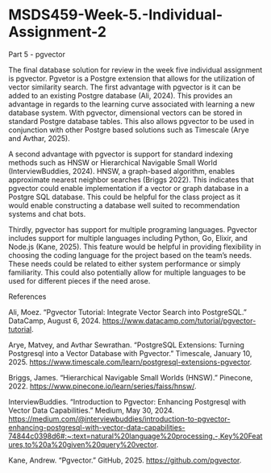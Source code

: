 # MSDS459-Week-5.-Individual-Assignment-2

Part 5 - pgvector

The final database solution for review in the week five individual assignment is pgvector.  Pgvetor is a Postgre extension that allows for the utilization of vector similarity search.  The first advantage with pgvector is it can be added to an existing Postgre database (Ali, 2024).  This provides an advantage in regards to the learning curve associated with learning a new database system.  With pgvector, dimensional vectors can be stored in standard Postgre database tables.  This also allows pgvector to be used in conjunction with other Postgre based solutions such as Timescale (Arye and Avthar, 2025).

A second advantage with pgvector is support for standard indexing methods such as HNSW or Hierarchical Navigable Small World (InterviewBuddies, 2024).  HNSW, a graph-based algorithm, enables approximate nearest neighbor searches (Briggs 2022).  This indicates that pgvector could enable implementation if a vector or graph database in a Postgre SQL database.  This could be helpful for the class project as it would enable constructing a database well suited to recommendation systems and chat bots.

Thirdly, pgvector has support for multiple programing languages.  Pgvector includes support for multiple languages including Python, Go, Elixir, and Node.js (Kane, 2025).  This feature would be helpful in providing flexibility in choosing the coding language for the project based on the team’s needs.  These needs could be related to either system performance or simply familiarity.  This could also potentially allow for multiple languages to be used for different pieces if the need arose.


References

Ali, Moez. “Pgvector Tutorial: Integrate Vector Search into PostgreSQL.” DataCamp, August 6, 2024. https://www.datacamp.com/tutorial/pgvector-tutorial. 

Arye, Matvey, and Avthar Sewrathan. “PostgreSQL Extensions: Turning Postgresql into a Vector Database with Pgvector.” Timescale, January 10, 2025. https://www.timescale.com/learn/postgresql-extensions-pgvector. 

Briggs, James. “Hierarchical Navigable Small Worlds (HNSW).” Pinecone, 2022. https://www.pinecone.io/learn/series/faiss/hnsw/.

InterviewBuddies. “Introduction to Pgvector: Enhancing Postgresql with Vector Data Capabilities.” Medium, May 30, 2024. https://medium.com/@interviewbuddies/introduction-to-pgvector-enhancing-postgresql-with-vector-data-capabilities-74844c0398d6#:~:text=natural%20language%20processing.-,Key%20Features,to%20a%20given%20query%20vector.

Kane, Andrew. “Pgvector.” GitHub, 2025. https://github.com/pgvector.
